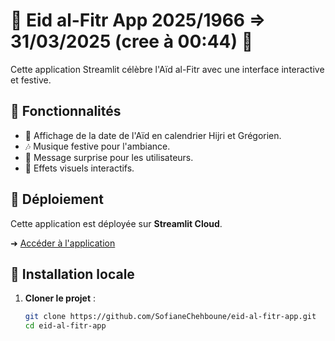 # 🌙 Eid al-Fitr App 2025/1966 => 31/03/2025 (cree à 00:44) 🎉  

Cette application Streamlit célèbre l'Aïd al-Fitr avec une interface interactive et festive.  

## 📌 Fonctionnalités  
- 📅 Affichage de la date de l'Aïd en calendrier Hijri et Grégorien.  
- 🎶 Musique festive pour l'ambiance.  
- 📩 Message surprise pour les utilisateurs.  
- 🌟 Effets visuels interactifs.  

## 🚀 Déploiement  
Cette application est déployée sur **Streamlit Cloud**.  

➜ [Accéder à l'application](https://eid-al-fitr-app-nr6homjgwu8m82kv4dmaph.streamlit.app/)  

## 🔧 Installation locale  
1. **Cloner le projet** :  
   ```bash
   git clone https://github.com/SofianeChehboune/eid-al-fitr-app.git
   cd eid-al-fitr-app
